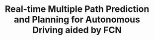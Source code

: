 ---
title: "Real-time Multiple Path Prediction and Planning for Autonomous Driving aided by FCN"
authors: 
  - name: Hongtu Zhou
    role: Me
  - name: Xinneng Yang
  - name: Enwei Zhang
  - name: Junqiao Zhao
  - name: Chen Ye
  - name: Yan Wu
teaser: '/images/FCNA.png'
collection: publications
category: paper2022
venue: '6th CAA International Conference on Vehicular Control and Intelligence (CVCI) 2022'
excerpt: 'We propose FCN-A*, a real-time multiple path planning method combining semantic segmentation with the traditional graph-based search. A fully convolutional neural network (FCN) was first designed to learn the optimal path area generated by an A* based path planning method in various real and simulated environments. By injecting noises into localization information, the generalization ability of the neural network is greatly enhanced facing inaccurate localization results. Then, multiple possible path areas inferred by the FCN are adopted as constraints for the following A* based path planning.'
paperurl: 'https://ieeexplore.ieee.org/abstract/document/9964614'
codeurl:
posterurl:
websiteurl:
# citation: 'Your Name, You. (2009). &quot;Paper Title Number 1.&quot; <i>Journal 1</i>. 1(1).'
---